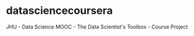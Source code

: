 datasciencecoursera
===================

JHU - Data Science MOOC - The Data Scientist's Toolbox - Course Project
